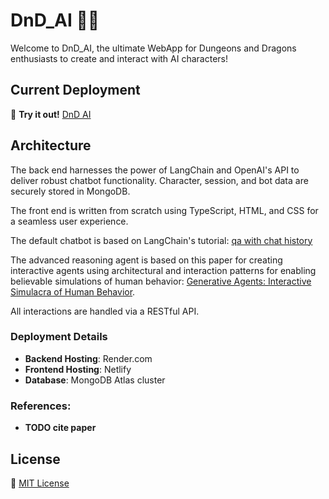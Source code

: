 # DnD_AI 🐉✨

Welcome to DnD_AI, the ultimate WebApp for Dungeons and Dragons enthusiasts to create and interact with AI characters!

## Current Deployment
🔗 **Try it out!** [DnD AI](https://tinyurl.com/DnD-bot-ai)

## Architecture
The back end harnesses the power of LangChain and OpenAI's API to deliver robust chatbot functionality. Character, session, and bot data are securely stored in MongoDB.

The front end is written from scratch using TypeScript, HTML, and CSS for a seamless user experience.

The default chatbot is based on LangChain's tutorial: [qa with chat history](https://python.langchain.com/v0.1/docs/use_cases/question_answering/chat_history/)

The advanced reasoning agent is based on this paper for creating interactive agents using architectural and interaction patterns for enabling
believable simulations of human behavior: [Generative Agents: Interactive Simulacra of Human Behavior](https://arxiv.org/pdf/2304.03442).

All interactions are handled via a RESTful API.

### Deployment Details
- **Backend Hosting**: Render.com
- **Frontend Hosting**: Netlify
- **Database**: MongoDB Atlas cluster

### References:
- **TODO cite paper**

## License
📜 [MIT License](https://choosealicense.com/licenses/mit/)

